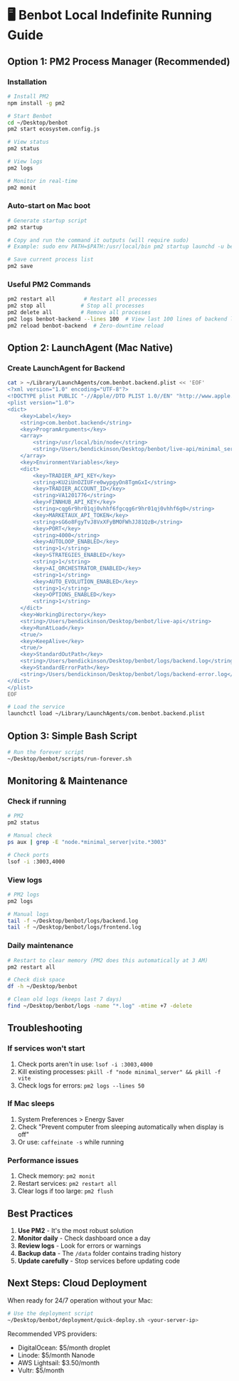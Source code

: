 # 🖥️ Benbot Local Indefinite Running Guide

## Option 1: PM2 Process Manager (Recommended)

### Installation
```bash
# Install PM2
npm install -g pm2

# Start Benbot
cd ~/Desktop/benbot
pm2 start ecosystem.config.js

# View status
pm2 status

# View logs
pm2 logs

# Monitor in real-time
pm2 monit
```

### Auto-start on Mac boot
```bash
# Generate startup script
pm2 startup

# Copy and run the command it outputs (will require sudo)
# Example: sudo env PATH=$PATH:/usr/local/bin pm2 startup launchd -u bendickinson --hp /Users/bendickinson

# Save current process list
pm2 save
```

### Useful PM2 Commands
```bash
pm2 restart all         # Restart all processes
pm2 stop all           # Stop all processes
pm2 delete all         # Remove all processes
pm2 logs benbot-backend --lines 100  # View last 100 lines of backend logs
pm2 reload benbot-backend  # Zero-downtime reload
```

## Option 2: LaunchAgent (Mac Native)

### Create LaunchAgent for Backend
```bash
cat > ~/Library/LaunchAgents/com.benbot.backend.plist << 'EOF'
<?xml version="1.0" encoding="UTF-8"?>
<!DOCTYPE plist PUBLIC "-//Apple//DTD PLIST 1.0//EN" "http://www.apple.com/DTDs/PropertyList-1.0.dtd">
<plist version="1.0">
<dict>
    <key>Label</key>
    <string>com.benbot.backend</string>
    <key>ProgramArguments</key>
    <array>
        <string>/usr/local/bin/node</string>
        <string>/Users/bendickinson/Desktop/benbot/live-api/minimal_server.js</string>
    </array>
    <key>EnvironmentVariables</key>
    <dict>
        <key>TRADIER_API_KEY</key>
        <string>KU2iUnOZIUFre0wypgyOn8TgmGxI</string>
        <key>TRADIER_ACCOUNT_ID</key>
        <string>VA1201776</string>
        <key>FINNHUB_API_KEY</key>
        <string>cqg6r9hr01qj0vhhf6fgcqg6r9hr01qj0vhhf6g0</string>
        <key>MARKETAUX_API_TOKEN</key>
        <string>sG6o8FgyTvJ8VxXFyBMOFWhJJ81QzB</string>
        <key>PORT</key>
        <string>4000</string>
        <key>AUTOLOOP_ENABLED</key>
        <string>1</string>
        <key>STRATEGIES_ENABLED</key>
        <string>1</string>
        <key>AI_ORCHESTRATOR_ENABLED</key>
        <string>1</string>
        <key>AUTO_EVOLUTION_ENABLED</key>
        <string>1</string>
        <key>OPTIONS_ENABLED</key>
        <string>1</string>
    </dict>
    <key>WorkingDirectory</key>
    <string>/Users/bendickinson/Desktop/benbot/live-api</string>
    <key>RunAtLoad</key>
    <true/>
    <key>KeepAlive</key>
    <true/>
    <key>StandardOutPath</key>
    <string>/Users/bendickinson/Desktop/benbot/logs/backend.log</string>
    <key>StandardErrorPath</key>
    <string>/Users/bendickinson/Desktop/benbot/logs/backend-error.log</string>
</dict>
</plist>
EOF

# Load the service
launchctl load ~/Library/LaunchAgents/com.benbot.backend.plist
```

## Option 3: Simple Bash Script
```bash
# Run the forever script
~/Desktop/benbot/scripts/run-forever.sh
```

## Monitoring & Maintenance

### Check if running
```bash
# PM2
pm2 status

# Manual check
ps aux | grep -E "node.*minimal_server|vite.*3003"

# Check ports
lsof -i :3003,4000
```

### View logs
```bash
# PM2 logs
pm2 logs

# Manual logs
tail -f ~/Desktop/benbot/logs/backend.log
tail -f ~/Desktop/benbot/logs/frontend.log
```

### Daily maintenance
```bash
# Restart to clear memory (PM2 does this automatically at 3 AM)
pm2 restart all

# Check disk space
df -h ~/Desktop/benbot

# Clean old logs (keeps last 7 days)
find ~/Desktop/benbot/logs -name "*.log" -mtime +7 -delete
```

## Troubleshooting

### If services won't start
1. Check ports aren't in use: `lsof -i :3003,4000`
2. Kill existing processes: `pkill -f "node minimal_server" && pkill -f vite`
3. Check logs for errors: `pm2 logs --lines 50`

### If Mac sleeps
1. System Preferences > Energy Saver
2. Check "Prevent computer from sleeping automatically when display is off"
3. Or use: `caffeinate -s` while running

### Performance issues
1. Check memory: `pm2 monit`
2. Restart services: `pm2 restart all`
3. Clear logs if too large: `pm2 flush`

## Best Practices

1. **Use PM2** - It's the most robust solution
2. **Monitor daily** - Check dashboard once a day
3. **Review logs** - Look for errors or warnings
4. **Backup data** - The `/data` folder contains trading history
5. **Update carefully** - Stop services before updating code

## Next Steps: Cloud Deployment

When ready for 24/7 operation without your Mac:
```bash
# Use the deployment script
~/Desktop/benbot/deployment/quick-deploy.sh <your-server-ip>
```

Recommended VPS providers:
- DigitalOcean: $5/month droplet
- Linode: $5/month Nanode
- AWS Lightsail: $3.50/month
- Vultr: $5/month
